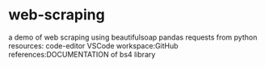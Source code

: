 # web-scraping

a demo of web scraping using beautifulsoap pandas requests from python
resources:
code-editor VSCode
workspace:GitHub
references:DOCUMENTATION of bs4 library
           
